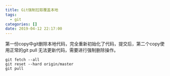 ```yaml
---
title: Git强制拉取覆盖本地
tags:
  - git
categories: []
date: 2019-04-12 22:17:00
---
```

第一份copy中git删除本地代码，完全重新初始化了代码，提交后，第二个copy使用正常的git pull 无法更新代码，需要进行强制删除操作。
``` shell
git fetch --all  
git reset --hard origin/master 
git pull
```
